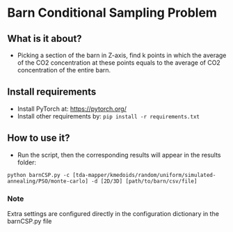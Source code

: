 # Barn Conditional Sampling Problem

## What is it about?
- Picking a section of the barn in Z-axis, find k points in which the average of the CO2 concentration at these points equals to the average of CO2 concentration of the entire barn.

## Install requirements
- Install PyTorch at: https://pytorch.org/
- Install other requirements by: `pip install -r requirements.txt`

## How to use it?
- Run the script, then the corresponding results will appear in the results folder:

`
python barnCSP.py -c [tda-mapper/kmedoids/random/uniform/simulated-annealing/PSO/monte-carlo] -d [2D/3D] [path/to/barn/csv/file]
`

### Note
Extra settings are configured directly in the configuration dictionary in the barnCSP.py file